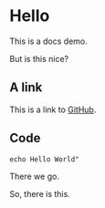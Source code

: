 # Hello

This is a docs demo.

But is this nice?

## A link

This is a link to [GitHub](https://github.com "Link to GitHub").

## Code

```shell
echo Hello World"
```

There we go.

So, there is this.
